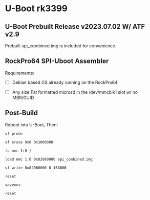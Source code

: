 # U-Boot rk3399
## U-Boot Prebuilt Release v2023.07.02 W/ ATF v2.9

Prebuilt spi_combined.img is included for convenience.

## RockPro64 SPI-Uboot Assembler

Requirements:

* [ ] Debian based OS already running on the RockPro64

* [ ] Any size Fat formatted microsd in the /dev/mmcblk1 slot w/ no MBR/GUID


## Post-Build

Reboot into U-Boot, Then:

`sf probe`

`sf erase 0x0 0x1000000`

`ls mmc 1:0 /`

`load mmc 1:0 0x02080000 spi_combined.img`

`sf write 0x02080000 0 163800`

`reset`

`saveenv`

`reset`
